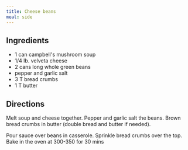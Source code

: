 ```yaml
---
title: Cheese beans
meal: side
---
```


## Ingredients
* 1 can campbell's mushroom soup
* 1/4 lb. velveta cheese
* 2 cans long whole green beans
* pepper and garlic salt
* 3 T bread crumbs
* 1 T butter

## Directions
Melt soup and cheese together. Pepper and garlic salt the beans.
Brown bread crumbs in butter (double bread and butter if needed).

Pour sauce over beans in casserole. Sprinkle bread crumbs over the top. Bake in the oven at 300-350 for 30 mins
